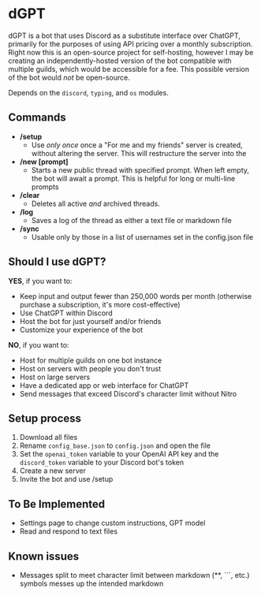# dGPT
dGPT is a bot that uses Discord as a substitute interface over ChatGPT, primarily for the purposes of using API pricing over a monthly subscription. Right now this is an open-source project for self-hosting, however I may be creating an independently-hosted version of the bot compatible with multiple guilds, which would be accessible for a fee. This possible version of the bot would *not* be open-source.

Depends on the `discord`, `typing`, and `os` modules.

## Commands
- **/setup**
    - Use *only once* once a "For me and my friends" server is created, without altering the server. This will restructure the server into the 
- **/new [prompt]**
    - Starts a new public thread with specified prompt. When left empty, the bot will await a prompt. This is helpful for long or multi-line prompts
- **/clear**
    - Deletes all active *and* archived threads.
- **/log**
    - Saves a log of the thread as either a text file or markdown file
- **/sync**
    - Usable only by those in a list of usernames set in the config.json file


## Should I use dGPT?
**YES**, if you want to:
- Keep input and output fewer than 250,000 words per month (otherwise purchase a subscription, it's more cost-effective)
- Use ChatGPT within Discord
- Host the bot for just yourself and/or friends
- Customize your experience of the bot

**NO**, if you want to:
- Host for multiple guilds on one bot instance
- Host on servers with people you don't trust
- Host on large servers
- Have a dedicated app or web interface for ChatGPT
- Send messages that exceed Discord's character limit without Nitro

## Setup process
1. Download all files
2. Rename `config_base.json` to `config.json` and open the file
3. Set the `openai_token` variable to your OpenAI API key and the `discord_token` variable to your Discord bot's token
4. Create a new server
5. Invite the bot and use /setup


## To Be Implemented
- Settings page to change custom instructions, GPT model
- Read and respond to text files

## Known issues
- Messages split to meet character limit between markdown (**, ```, etc.) symbols messes up the intended markdown